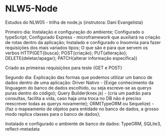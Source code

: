 # NLW5-Node
Estudos do NLW05 - trilha de node.js {instrutora: Dani Evangelista}

Primeiro dia:
  Instalação e configuração do ambiente;
    Configurado o typeScript;
    Configurado Express - microframework que auxiliará na criação de rotas dentro da aplicação;
    Instalado e configurado o Insomnia para fazer requisições dos mais variados tipos;
    O que são e para que servem os verbos HTTP(GET{busca}; POST{criação}; PUT{alteração}; DELETE{deletar/apagar}; PATCH{alterar informação específica})

  Criado as primeiras requisições para teste {GET e POST}

Segundo dia:
  Explicação das formas que podemos utilizar um banco de dados dentro de uma aplicação:
    Driver Nativo - {Exige conhecimento da linguagem do banco de dados escolhido, ou seja escreve-se as querys puras dentro do código};
    Query Builder(knex.js) - {cria um padrão para consultas, facilita a vida, caso haja uma troca no DB não é preciso reescrever todas as querys novamente};
    ORM(TypeORM ou Sequelize) - {faz o mapeamento de objetos para entidade no banco de dados, a grosso modo replica classes para o banco de dados};
  
  Instalado e configurado o ambiente de banco de dados:
    TypeORM, SQLite3, reflect-metadata
  
